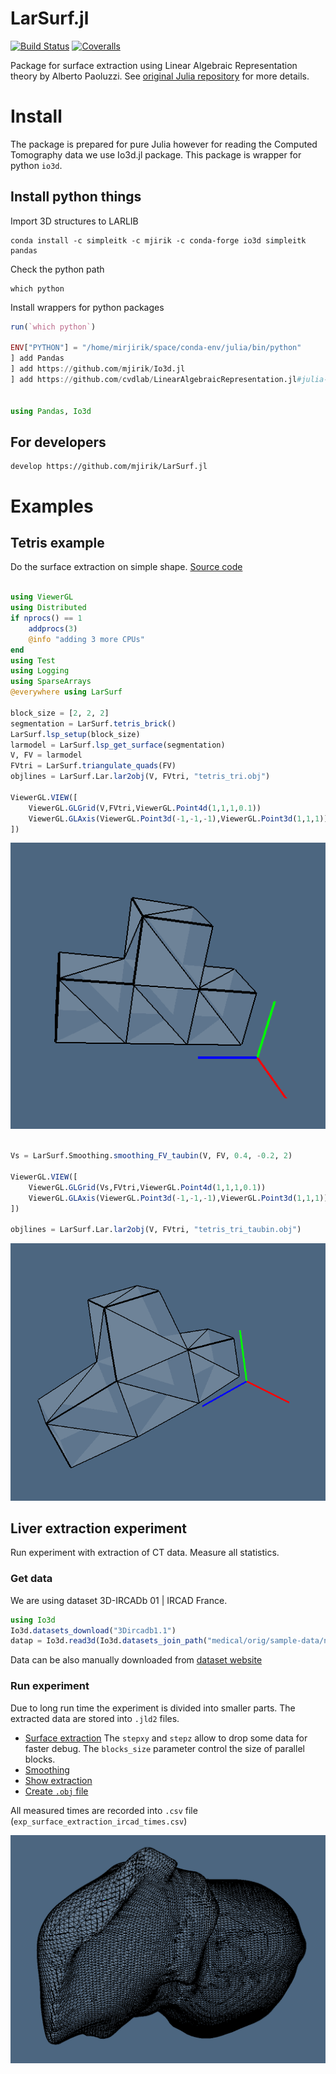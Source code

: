 # LarSurf.jl

[![Build Status](https://travis-ci.org/mjirik/LarSurf.jl.svg?branch=master)](https://travis-ci.org/mjirik/LarSurf.jl)
[![Coveralls](https://coveralls.io/repos/github/mjirik/LarSurf.jl/badge.svg?branch=master)](https://coveralls.io/github/mjirik/LarSurf.jl?branch=master)


Package for surface extraction using Linear Algebraic Representation theory by
Alberto Paoluzzi. See
[original Julia repository](https://github.com/cvdlab/LinearAlgebraicRepresentation.jl)
for more details.



# Install

The package is prepared for pure Julia however for reading the
Computed Tomography
data we use Io3d.jl package. This package is wrapper for python `io3d`.

## Install python things

Import 3D structures to LARLIB

    conda install -c simpleitk -c mjirik -c conda-forge io3d simpleitk pandas

Check the python path

```commandline
which python
```


Install wrappers for python packages

```julia
run(`which python`)

ENV["PYTHON"] = "/home/mirjirik/space/conda-env/julia/bin/python"
] add Pandas
] add https://github.com/mjirik/Io3d.jl
] add https://github.com/cvdlab/LinearAlgebraicRepresentation.jl#julia-1.0


using Pandas, Io3d

```

## For developers

```
develop https://github.com/mjirik/LarSurf.jl
```


# Examples

## Tetris example

Do the surface extraction on simple shape. [Source code](examples/show_surface_parallel_tetris.jl)

```julia

using ViewerGL
using Distributed
if nprocs() == 1
    addprocs(3)
	@info "adding 3 more CPUs"
end
using Test
using Logging
using SparseArrays
@everywhere using LarSurf

block_size = [2, 2, 2]
segmentation = LarSurf.tetris_brick()
LarSurf.lsp_setup(block_size)
larmodel = LarSurf.lsp_get_surface(segmentation)
V, FV = larmodel
FVtri = LarSurf.triangulate_quads(FV)
objlines = LarSurf.Lar.lar2obj(V, FVtri, "tetris_tri.obj")

ViewerGL.VIEW([
    ViewerGL.GLGrid(V,FVtri,ViewerGL.Point4d(1,1,1,0.1))
	ViewerGL.GLAxis(ViewerGL.Point3d(-1,-1,-1),ViewerGL.Point3d(1,1,1))
])
```

![tetris](graphics/tetris.png)

```Julia

Vs = LarSurf.Smoothing.smoothing_FV_taubin(V, FV, 0.4, -0.2, 2)

ViewerGL.VIEW([
    ViewerGL.GLGrid(Vs,FVtri,ViewerGL.Point4d(1,1,1,0.1))
	ViewerGL.GLAxis(ViewerGL.Point3d(-1,-1,-1),ViewerGL.Point3d(1,1,1))
])

objlines = LarSurf.Lar.lar2obj(V, FVtri, "tetris_tri_taubin.obj")
```

![tetris](graphics/tetris_taubin.png)


## Liver extraction experiment

Run experiment with extraction of CT data. Measure all statistics.

### Get data

We are using dataset 3D-IRCADb 01 | IRCAD France.

```julia
using Io3d
Io3d.datasets_download("3Dircadb1.1")
datap = Io3d.read3d(Io3d.datasets_join_path("medical/orig/sample-data/nrn4.pklz"))

```
Data can be also manually downloaded from [dataset website](https://www.ircad.fr/research/3d-ircadb-01/)

### Run experiment

Due to long run time the experiment is divided into smaller parts.
The extracted data are stored into `.jld2` files.

* [Surface extraction](experiments/surface_extraction_parallel_ircad01.jl)
	The `stepxy` and `stepz` allow to drop some data for faster debug.
	The `blocks_size` parameter control the size of parallel blocks.
* [Smoothing](experiments/surface_extraction_parallel_ircad01_smoothing.jl)
* [Show extraction](experiments/surface_extraction_parallel_ircad01_show.jl)
* [Create `.obj` file](experiments/surface_extraction_parallel_ircad01_obj.jl)

All measured times are recorded into `.csv` file
(`exp_surface_extraction_ircad_times.csv`)

![smooth liver](graphics/liver_taubin.png)

